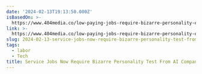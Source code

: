 ```yaml
---
date: '2024-02-13T19:13:50.000Z'
isBasedOn: >-
  https://www.404media.co/low-paying-jobs-require-bizarre-personality-evaluation-from-ai-company/
link: >-
  https://www.404media.co/low-paying-jobs-require-bizarre-personality-evaluation-from-ai-company/
slug: 2024-02-13-service-jobs-now-require-bizarre-personality-test-from-ai-company
tags:
  - labor
  - Tech
title: Service Jobs Now Require Bizarre Personality Test From AI Company
---
```


